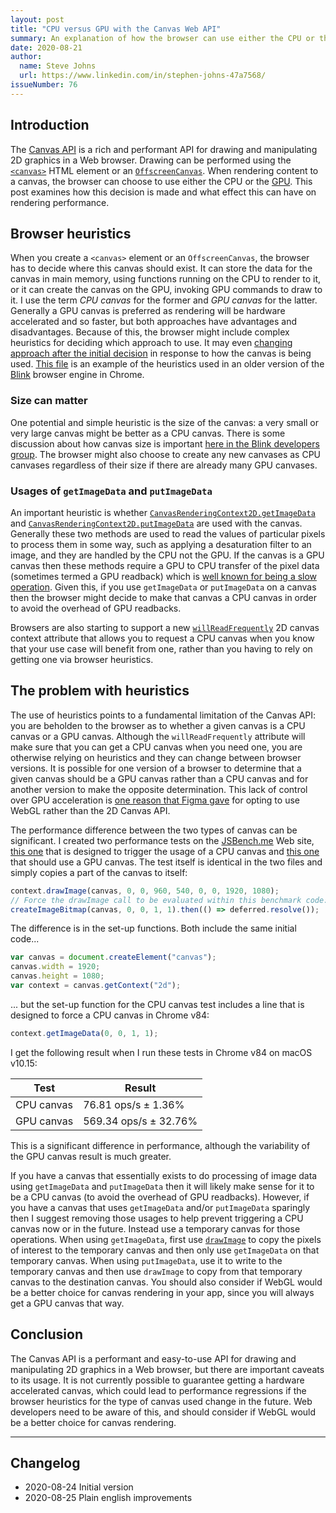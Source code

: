 ```yaml
---
layout: post
title: "CPU versus GPU with the Canvas Web API"
summary: An explanation of how the browser can use either the CPU or the GPU to render to a canvas when using the Canvas Web API, and how this decision can affect the performance of your Web app.
date: 2020-08-21
author:
  name: Steve Johns
  url: https://www.linkedin.com/in/stephen-johns-47a7568/
issueNumber: 76
---
```


## Introduction

The [Canvas API](https://developer.mozilla.org/en-US/docs/Web/API/Canvas_API) is a rich and performant API for drawing and manipulating 2D graphics in a Web browser. Drawing can be performed using the [`<canvas>`](https://developer.mozilla.org/en-US/docs/Web/HTML/Element/canvas) HTML element or an [`OffscreenCanvas`](https://developer.mozilla.org/en-US/docs/Web/API/OffscreenCanvas). When rendering content to a canvas, the browser can choose to use either the CPU or the [GPU](https://en.wikipedia.org/wiki/Graphics_processing_unit). This post examines how this decision is made and what effect this can have on rendering performance.

## Browser heuristics

When you create a `<canvas>` element or an `OffscreenCanvas`, the browser has to decide where this canvas should exist. It can store the data for the canvas in main memory, using functions running on the CPU to render to it, or it can create the canvas on the GPU, invoking GPU commands to draw to it. I use the term _CPU canvas_ for the former and _GPU canvas_ for the latter. Generally a GPU canvas is preferred as rendering will be hardware accelerated and so faster, but both approaches have advantages and disadvantages. Because of this, the browser might include complex heuristics for deciding which approach to use. It may even [changing approach after the initial decision](https://www.reddit.com/r/javascript/comments/ac9hdb/calling_getimagedata_potentially_puts_you_canvas/) in response to how the canvas is being used. [This file](https://chromium.googlesource.com/chromium/src/+/41d279a5476937a3981a8413be722d42da0de0d2/third_party/WebKit/Source/platform/graphics/ExpensiveCanvasHeuristicParameters.h) is an example of the heuristics used in an older version of the [Blink](<https://en.wikipedia.org/wiki/Blink_(browser_engine)>) browser engine in Chrome.

### Size can matter

One potential and simple heuristic is the size of the canvas: a very small or very large canvas might be better as a CPU canvas. There is some discussion about how canvas size is important [here in the Blink developers group](https://groups.google.com/a/chromium.org/g/blink-dev/c/NPSQdiXSK4w/m/jgzIaJPJxh8J). The browser might also choose to create any new canvases as CPU canvases regardless of their size if there are already many GPU canvases.

### Usages of `getImageData` and `putImageData`

An important heuristic is whether [`CanvasRenderingContext2D.getImageData`](https://developer.mozilla.org/en-US/docs/Web/API/CanvasRenderingContext2D/getImageData) and [`CanvasRenderingContext2D.putImageData`](https://developer.mozilla.org/en-US/docs/Web/API/CanvasRenderingContext2D/putImageData) are used with the canvas. Generally these two methods are used to read the values of particular pixels to process them in some way, such as applying a desaturation filter to an image, and they are handled by the CPU not the GPU. If the canvas is a GPU canvas then these methods require a GPU to CPU transfer of the pixel data (sometimes termed a GPU readback) which is [well known for being a slow operation](https://superuser.com/questions/1478985/why-is-there-a-bottleneck-sending-data-from-a-gpu-to-a-cpu-but-less-so-from-cp). Given this, if you use `getImageData` or `putImageData` on a canvas then the browser might decide to make that canvas a CPU canvas in order to avoid the overhead of GPU readbacks.

Browsers are also starting to support a new [`willReadFrequently`](https://developer.mozilla.org/en-US/docs/Web/API/HTMLCanvasElement/getContext) 2D canvas context attribute that allows you to request a CPU canvas when you know that your use case will benefit from one, rather than you having to rely on getting one via browser heuristics.

## The problem with heuristics

The use of heuristics points to a fundamental limitation of the Canvas API: you are beholden to the browser as to whether a given canvas is a CPU canvas or a GPU canvas. Although the `willReadFrequently` attribute will make sure that you can get a CPU canvas when you need one, you are otherwise relying on heuristics and they can change between browser versions. It is possible for one version of a browser to determine that a given canvas should be a GPU canvas rather than a CPU canvas and for another version to make the opposite determination. This lack of control over GPU acceleration is [one reason that Figma gave](https://www.figma.com/blog/building-a-professional-design-tool-on-the-web/) for opting to use WebGL rather than the 2D Canvas API.

The performance difference between the two types of canvas can be significant. I created two performance tests on the [JSBench.me](https://jsbench.me/) Web site, [this one](https://jsbench.me/bbke790qc2/1) that is designed to trigger the usage of a CPU canvas and [this one](https://jsbench.me/8ake791cw4/1) that should use a GPU canvas. The test itself is identical in the two files and simply copies a part of the canvas to itself:

```js
context.drawImage(canvas, 0, 0, 960, 540, 0, 0, 1920, 1080);
// Force the drawImage call to be evaluated within this benchmark code:
createImageBitmap(canvas, 0, 0, 1, 1).then(() => deferred.resolve());
```

The difference is in the set-up functions. Both include the same initial code...

```js
var canvas = document.createElement("canvas");
canvas.width = 1920;
canvas.height = 1080;
var context = canvas.getContext("2d");
```

... but the set-up function for the CPU canvas test includes a line that is designed to force a CPU canvas in Chrome v84:

```js
context.getImageData(0, 0, 1, 1);
```

I get the following result when I run these tests in Chrome v84 on macOS v10.15:

| Test       | Result                |
| ---------- | --------------------- |
| CPU canvas | 76.81 ops/s ± 1.36%   |
| GPU canvas | 569.34 ops/s ± 32.76% |

This is a significant difference in performance, although the variability of the GPU canvas result is much greater.

If you have a canvas that essentially exists to do processing of image data using `getImageData` and `putImageData` then it will likely make sense for it to be a CPU canvas (to avoid the overhead of GPU readbacks). However, if you have a canvas that uses `getImageData` and/or `putImageData` sparingly then I suggest removing those usages to help prevent triggering a CPU canvas now or in the future. Instead use a temporary canvas for those operations. When using `getImageData`, first use [`drawImage`](https://developer.mozilla.org/en-US/docs/Web/API/CanvasRenderingContext2D/drawImage) to copy the pixels of interest to the temporary canvas and then only use `getImageData` on that temporary canvas. When using `putImageData`, use it to write to the temporary canvas and then use `drawImage` to copy from that temporary canvas to the destination canvas. You should also consider if WebGL would be a better choice for canvas rendering in your app, since you will always get a GPU canvas that way.

## Conclusion

The Canvas API is a performant and easy-to-use API for drawing and manipulating 2D graphics in a Web browser, but there are important caveats to its usage. It is not currently possible to guarantee getting a hardware accelerated canvas, which could lead to performance regressions if the browser heuristics for the type of canvas used change in the future. Web developers need to be aware of this, and should consider if WebGL would be a better choice for canvas rendering.

---

## Changelog

- 2020-08-24 Initial version
- 2020-08-25 Plain english improvements

